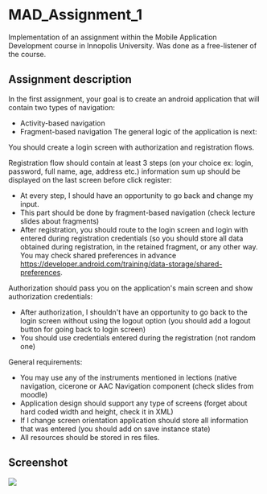 # MAD_Assignment_1

Implementation of an assignment within the Mobile Application Development course in Innopolis University. Was done as a free-listener of the course.

## Assignment description

In the first assignment, your goal is to create an android application that will contain two types of navigation:

- Activity-based navigation
- Fragment-based navigation
The general logic of the application is next:

You should create a login screen with authorization and registration flows. 

Registration flow should contain at least 3 steps (on your choice ex: login, password, full name, age, address etc.) information sum up should be displayed on the last screen before click register:

- At every step, I should have an opportunity to go back and change my input.
- This part should be done by fragment-based navigation (check lecture slides about fragments)
- After registration, you should route to the login screen and login with entered during registration credentials (so you should store all data obtained during registration, in the retained fragment, or any other way. You may check shared preferences in advance https://developer.android.com/training/data-storage/shared-preferences.


Authorization should pass you on the application's main screen and show authorization credentials:

- After authorization, I shouldn't have an opportunity to go back to the login screen without using the logout option (you should add a logout button for going back to login screen)
- You should use credentials entered during the registration (not random one)


General requirements:

- You may use any of the instruments mentioned in lections (native navigation, cicerone or AAC Navigation component (check slides from moodle)
- Application design should support any type of screens (forget about hard coded width and height, check it in XML) 
- If I change screen orientation application should store all information that was entered (you should add on save instance state)
- All resources should be stored in res files.

## Screenshot

![](https://drive.google.com/uc?export=view&id=1KqsL55d29zQVeNFV4u26LrMlKEhLdKL3)
